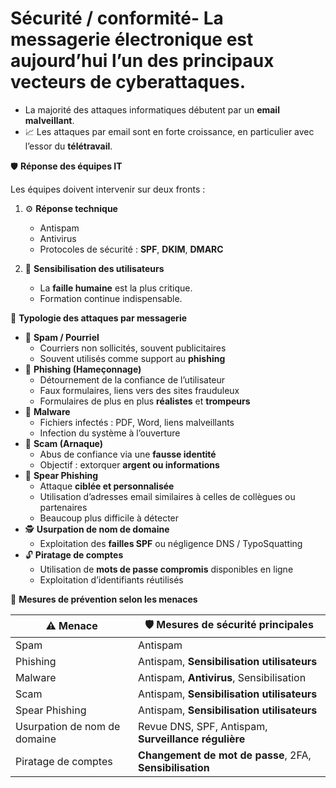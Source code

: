 # Sécurité / conformité- La **messagerie électronique** est aujourd’hui l’un des **principaux vecteurs de cyberattaques**.
- La majorité des attaques informatiques débutent par un **email malveillant**.
- 📈 Les attaques par email sont en forte croissance, en particulier avec l’essor du **télétravail**.

🛡️ **Réponse des équipes IT**

Les équipes doivent intervenir sur deux fronts :

1.  ⚙️ **Réponse technique**

    - Antispam
    - Antivirus
    - Protocoles de sécurité : **SPF**, **DKIM**, **DMARC**

2.  🧠 **Sensibilisation des utilisateurs**

    - La **faille humaine** est la plus critique.
    - Formation continue indispensable.



🧨 **Typologie des attaques par messagerie**

- 📩 **Spam / Pourriel**
  - Courriers non sollicités, souvent publicitaires
  - Souvent utilisés comme support au **phishing**
- 🎣 **Phishing (Hameçonnage)**
  - Détournement de la confiance de l’utilisateur
  - Faux formulaires, liens vers des sites frauduleux
  - Formulaires de plus en plus **réalistes** et **trompeurs**
- 🦠 **Malware**
  - Fichiers infectés : PDF, Word, liens malveillants
  - Infection du système à l’ouverture
- 💸 **Scam (Arnaque)**
  - Abus de confiance via une **fausse identité**
  - Objectif : extorquer **argent ou informations**
- 🎯 **Spear Phishing**
  - Attaque **ciblée et personnalisée**
  - Utilisation d’adresses email similaires à celles de collègues ou partenaires
  - Beaucoup plus difficile à détecter
- 🕵️ **Usurpation de nom de domaine**
  - Exploitation des **failles SPF** ou négligence DNS / TypoSquatting
- 🔓 **Piratage de comptes**
  - Utilisation de **mots de passe compromis** disponibles en ligne
  - Exploitation d’identifiants réutilisés

🔧 **Mesures de prévention selon les menaces**

| **⚠️ Menace** | **🛡️ Mesures de sécurité principales** |
|----|----|
| Spam | Antispam |
| Phishing | Antispam, **Sensibilisation utilisateurs** |
| Malware | Antispam, **Antivirus**, Sensibilisation |
| Scam | Antispam, **Sensibilisation utilisateurs** |
| Spear Phishing | Antispam, **Sensibilisation utilisateurs** |
| Usurpation de nom de domaine | Revue DNS, SPF, Antispam, **Surveillance régulière** |
| Piratage de comptes | **Changement de mot de passe**, 2FA, **Sensibilisation** |
